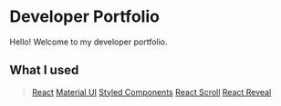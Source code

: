 # Developer Portfolio

Hello! Welcome to my developer portfolio.

## What I used
> [React](https://reactjs.org/) 
> [Material UI](https://mui.com/)
> [Styled Components](https://styled-components.com/)
> [React Scroll](https://github.com/fisshy/react-scroll)
> [React Reveal](https://www.react-reveal.com/)

